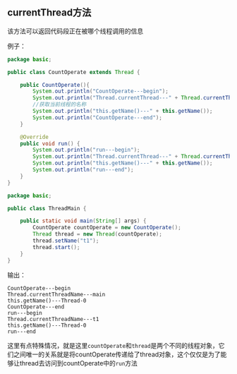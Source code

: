 ## currentThread方法   

该方法可以返回代码段正在被哪个线程调用的信息     

例子：  

```java
package basic;

public class CountOperate extends Thread {

    public CountOperate(){
        System.out.println("CountOperate---begin");
        System.out.println("Thread.currentThread---" + Thread.currentThread());
        //获取当前线程的名称
        System.out.println("this.getName()---" + this.getName());
        System.out.println("CountOperate---end");
    }

    @Override
    public void run() {
        System.out.println("run---begin");
        System.out.println("Thread.currentThread---" + Thread.currentThread());
        System.out.println("this.getName()---" + this.getName());
        System.out.println("run---end");
    }
}

package basic;

public class ThreadMain {

    public static void main(String[] args) {
        CountOperate countOperate = new CountOperate();
        Thread thread = new Thread(countOperate);
        thread.setName("t1");
        thread.start();
    }
}

```  

输出：   

```
CountOperate---begin
Thread.currentThreadName---main
this.getName()---Thread-0
CountOperate---end
run---begin
Thread.currentThreadName---t1
this.getName()---Thread-0
run---end
```  

这里有点特殊情况，就是这里`countOperate`和`thread`是两个不同的线程对象，它们之间唯一的关系就是将countOperate传递给了thread对象，这个仅仅是为了能够让thread去访问到countOperate中的`run`方法